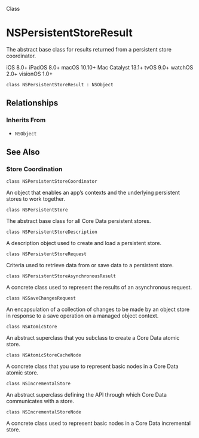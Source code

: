 Class

# NSPersistentStoreResult

The abstract base class for results returned from a persistent store
coordinator.

iOS 8.0+  iPadOS 8.0+  macOS 10.10+  Mac Catalyst 13.1+  tvOS 9.0+  watchOS
2.0+  visionOS 1.0+

    
    
    class NSPersistentStoreResult : NSObject

## Relationships

### Inherits From

  * `NSObject`

## See Also

### Store Coordination

`class NSPersistentStoreCoordinator`

An object that enables an app’s contexts and the underlying persistent stores
to work together.

`class NSPersistentStore`

The abstract base class for all Core Data persistent stores.

`class NSPersistentStoreDescription`

A description object used to create and load a persistent store.

`class NSPersistentStoreRequest`

Criteria used to retrieve data from or save data to a persistent store.

`class NSPersistentStoreAsynchronousResult`

A concrete class used to represent the results of an asynchronous request.

`class NSSaveChangesRequest`

An encapsulation of a collection of changes to be made by an object store in
response to a save operation on a managed object context.

`class NSAtomicStore`

An abstract superclass that you subclass to create a Core Data atomic store.

`class NSAtomicStoreCacheNode`

A concrete class that you use to represent basic nodes in a Core Data atomic
store.

`class NSIncrementalStore`

An abstract superclass defining the API through which Core Data communicates
with a store.

`class NSIncrementalStoreNode`

A concrete class used to represent basic nodes in a Core Data incremental
store.

